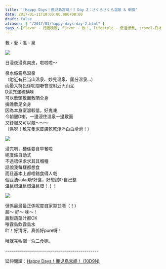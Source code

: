 ```yaml
---
title: '[Happy Days！鹿児島宮崎！] Day 2：さくらさくら温泉 & 朝食'
date: 2017-01-11T10:00:00.000+08:00
draft: false
aliases: [ "/2017/01/happy-days-day-2.html" ]
tags : [flavor - 行膳積腹, flavor - 飲！, lifestyle - 低溫慢煮, travel-日本-鹿兒島宮崎]
---
```


我・愛・溫・泉  

![](/images/kojkmi2a.jpg)

日浸夜浸真爽皮，啦啦啦～  
  
泉水係霧島温泉  
（附近有日当山温泉、妙見温泉、国分温泉...）  
而最大特色係呢間嘢會挖附近火山泥  
D泥充滿硫磺味  
可以敷頭敷面敷晒全身  
擒晚敷足全身  
因為本身室溫較低，好鬼凍  
今朝醒D喇，一邊浸住溫泉一邊敷面  
又舒服又可以靚～～～  
（係呀！敷完隻泥皮膚乾乾淨淨白白滑滑！）  

![](/images/kojkmi2a1.jpg)

浸完喇，梗係要食早餐啦  
呢度係自助式  
不過唔係求求其其嗰種  
話說我每樣都想食  
而且基本上都唔錯食得人嘅  
個豆渣salad好好食，好想試吓自己整  
溫泉蛋溫泉蛋溫泉蛋！！！  

![](/images/kojkmi2a2.jpg)

但係最最最正係呢度自家製甘酒（！）  
超～ 好～ 味～！  
甜甜蔬菜汁都OK  
嚟霧島飲霧島水  
吖！好清呀，真係好pure呀！  
  
咁就完咗個一泊二食喇。  
  
\-----------------------------------------------  
  
延伸閱讀：[Happy Days！鹿児島宮崎！ (10D9N)](https://hidie.net/kojkmi10d9n/)
